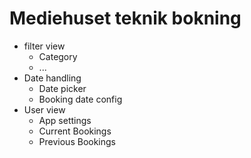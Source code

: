# Mediehuset teknik bokning

- filter view
    - Category
    - ... 
- Date handling
    - Date picker
    - Booking date config
- User view
    - App settings
    - Current Bookings
    - Previous Bookings
    
